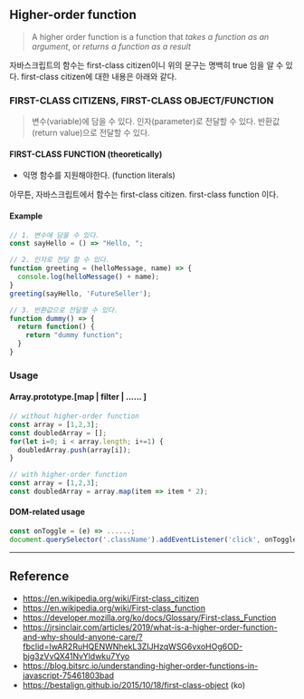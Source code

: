 ## Higher-order function
> A higher order function is a function that *takes a function as an argument*, or *returns a function as a result*

자바스크립트의 함수는 first-class citizen이니 위의 문구는 명백히 true 임을 알 수 있다.
first-class citizen에 대한 내용은 아래와 같다.

### FIRST-CLASS CITIZENS, FIRST-CLASS OBJECT/FUNCTION
> 변수(variable)에 담을 수 있다.
> 인자(parameter)로 전달할 수 있다.
> 반환값(return value)으로 전달할 수 있다.

#### FIRST-CLASS FUNCTION (theoretically)
- 익명 함수를 지원해야한다. (function literals)

아무튼, 자바스크립트에서 함수는 first-class citizen. first-class function 이다.

#### Example
``` javascript
// 1. 변수에 담을 수 있다.
const sayHello = () => "Hello, ";

// 2. 인자로 전달 할 수 있다.
function greeting = (helloMessage, name) => {
  console.log(helloMessage() + name);
}
greeting(sayHello, 'FutureSeller');

// 3. 반환값으로 전달할 수 있다.
function dummy() => {
  return function() {
    return "dummy function";
  }
}
```

### Usage

#### Array.prototype.[map | filter | ...... ]
``` javascript
// without higher-order function
const array = [1,2,3];
const doubledArray = [];
for(let i=0; i < array.length; i+=1) {
  doubledArray.push(array[i]);
}

// with higher-order function
const array = [1,2,3];
const doubledArray = array.map(item => item * 2);
```

#### DOM-related usage
``` javascript
const onToggle = (e) => ......;
document.querySelector('.className').addEventListener('click', onToggle);
```

---
## Reference
- https://en.wikipedia.org/wiki/First-class_citizen
- https://en.wikipedia.org/wiki/First-class_function
- https://developer.mozilla.org/ko/docs/Glossary/First-class_Function
- https://jrsinclair.com/articles/2019/what-is-a-higher-order-function-and-why-should-anyone-care/?fbclid=IwAR2RuHQENWNhekL3ZIJHzqWSG6vxoHOg6OD-bjg3zVvQX41NvYldwku7Yyo
- https://blog.bitsrc.io/understanding-higher-order-functions-in-javascript-75461803bad
- https://bestalign.github.io/2015/10/18/first-class-object (ko)
